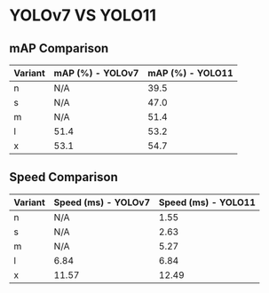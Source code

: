 ---
---
# YOLOv7 VS YOLO11

## mAP Comparison

| Variant | mAP (%) - YOLOv7 | mAP (%) - YOLO11 |
|---------|--------------------|--------------------|
| n | N/A | 39.5 |
| s | N/A | 47.0 |
| m | N/A | 51.4 |
| l | 51.4 | 53.2 |
| x | 53.1 | 54.7 |

## Speed Comparison

| Variant | Speed (ms) - YOLOv7 | Speed (ms) - YOLO11 |
|---------|-----------------------|-----------------------|
| n | N/A | 1.55 |
| s | N/A | 2.63 |
| m | N/A | 5.27 |
| l | 6.84 | 6.84 |
| x | 11.57 | 12.49 |
